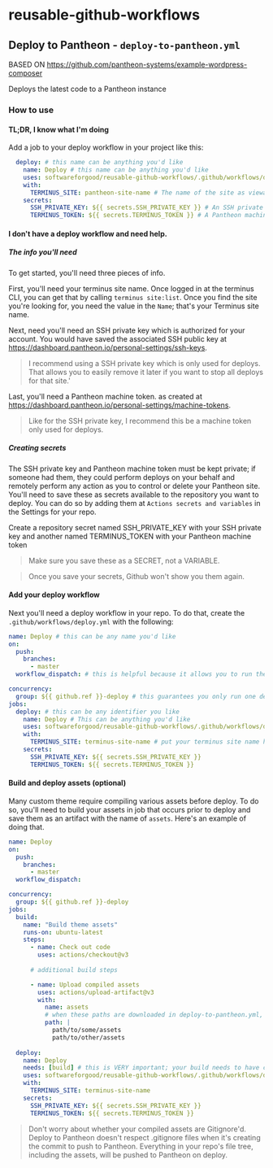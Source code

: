 # reusable-github-workflows




## Deploy to Pantheon - `deploy-to-pantheon.yml`

BASED ON https://github.com/pantheon-systems/example-wordpress-composer

Deploys the latest code to a Pantheon instance



### How to use

#### TL;DR, I know what I'm doing

Add a job to your deploy workflow in your project like this:

```yaml
  deploy: # this name can be anything you'd like
    name: Deploy # this name can be anything you'd like
    uses: softwareforgood/reusable-github-workflows/.github/workflows/deploy-to-pantheon.yml@v0
    with:
      TERMINUS_SITE: pantheon-site-name # The name of the site as viewable by calling `terminus site:list`
    secrets:
      SSH_PRIVATE_KEY: ${{ secrets.SSH_PRIVATE_KEY }} # An SSH private key, corresponding to a public key saved at https://dashboard.pantheon.io/personal-settings/ssh-keys
      TERMINUS_TOKEN: ${{ secrets.TERMINUS_TOKEN }} # A Pantheon machine token, as created at https://dashboard.pantheon.io/personal-settings/machine-tokens
```

#### I don't have a deploy workflow and need help.

##### The info you'll need

To get started, you'll need three pieces of info.

First, you'll need your terminus site name. Once logged in at the terminus CLI, you can get that by calling `terminus site:list`.
Once you find the site you're looking for, you need the value in the `Name`; that's your Terminus site name.

Next, need you'll need an SSH private key which is authorized for your account. You would have saved the associated SSH public key
at https://dashboard.pantheon.io/personal-settings/ssh-keys.

> I recommend using a SSH private key which is only used for deploys. That allows you to easily remove it later
> if you want to stop all deploys for that site.'

Last, you'll need a Pantheon machine token. as created at https://dashboard.pantheon.io/personal-settings/machine-tokens.

> Like for the SSH private key, I recommend this be a machine token only used for deploys.

##### Creating secrets

The SSH private key and Pantheon machine token must be kept private; if someone had them, they could perform deploys on your
behalf and remotely perform any action as you to control or delete your Pantheon site. You'll need to save these as secrets available
to the repository you want to deploy. You can do so by adding them at `Actions secrets and variables` in the Settings for your repo.

Create a repository secret named SSH_PRIVATE_KEY with your SSH private key and another named TERMINUS_TOKEN with your Pantheon machine token

> Make sure you save these as a SECRET, not a VARIABLE.

> Once you save your secrets, Github won't show you them again.

#### Add your deploy workflow

Next you'll need a deploy workflow in your repo. To do that, create the `.github/workflows/deploy.yml` with the following:

```yaml
name: Deploy # this can be any name you'd like
on:
  push:
    branches:
      - master
  workflow_dispatch: # this is helpful because it allows you to run the workflow from the Github UI for debugging your workflow

concurrency:
  group: ${{ github.ref }}-deploy # this guarantees you only run one deploy at a time for
jobs:
  deploy: # this can be any identifier you like
    name: Deploy # This can be anything you'd like
    uses: softwareforgood/reusable-github-workflows/.github/workflows/deploy-to-pantheon.yml@v0
    with:
      TERMINUS_SITE: terminus-site-name # put your terminus site name here
    secrets:
      SSH_PRIVATE_KEY: ${{ secrets.SSH_PRIVATE_KEY }}
      TERMINUS_TOKEN: ${{ secrets.TERMINUS_TOKEN }}
```


#### Build and deploy assets (optional)

Many custom theme require compiling various assets before deploy. To do so, you'll need to build your assets in job that occurs prior to 
deploy and save them as an artifact with the name of `assets`. Here's an example of doing that.

```yaml
name: Deploy 
on:
  push:
    branches:
      - master
  workflow_dispatch:

concurrency:
  group: ${{ github.ref }}-deploy
jobs:
  build:
    name: "Build theme assets"
    runs-on: ubuntu-latest
    steps:
      - name: Check out code
        uses: actions/checkout@v3
    
      # additional build steps

      - name: Upload compiled assets
        uses: actions/upload-artifact@v3
        with:
          name: assets
          # when these paths are downloaded in deploy-to-pantheon.yml, they'll be returned to the original locations in the tree
          path: |
            path/to/some/assets 
            path/to/other/assets
  
  deploy: 
    name: Deploy 
    needs: [build] # this is VERY important; your build needs to have completed before deploying
    uses: softwareforgood/reusable-github-workflows/.github/workflows/deploy-to-pantheon.yml@v0
    with:
      TERMINUS_SITE: terminus-site-name
    secrets:
      SSH_PRIVATE_KEY: ${{ secrets.SSH_PRIVATE_KEY }}
      TERMINUS_TOKEN: ${{ secrets.TERMINUS_TOKEN }}
```

> Don't worry about whether your compiled assets are Gitignore'd. Deploy to Pantheon doesn't respect .gitignore files
> when it's creating the commit to push to Pantheon. Everything in your repo's file tree, including the assets, will be
> pushed to Pantheon on deploy.

